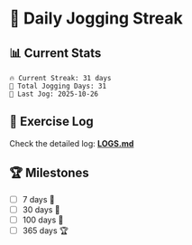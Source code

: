# 🏃 Daily Jogging Streak

## 📊 Current Stats

```
🔥 Current Streak: 31 days
🏃 Total Jogging Days: 31
📅 Last Jog: 2025-10-26
```

## 📝 Exercise Log

Check the detailed log: **[LOGS.md](logs/LOGS.md)**

## 🏆 Milestones

- [ ] 7 days 🌱
- [ ] 30 days 🌿
- [ ] 100 days 🌳
- [ ] 365 days 🏆